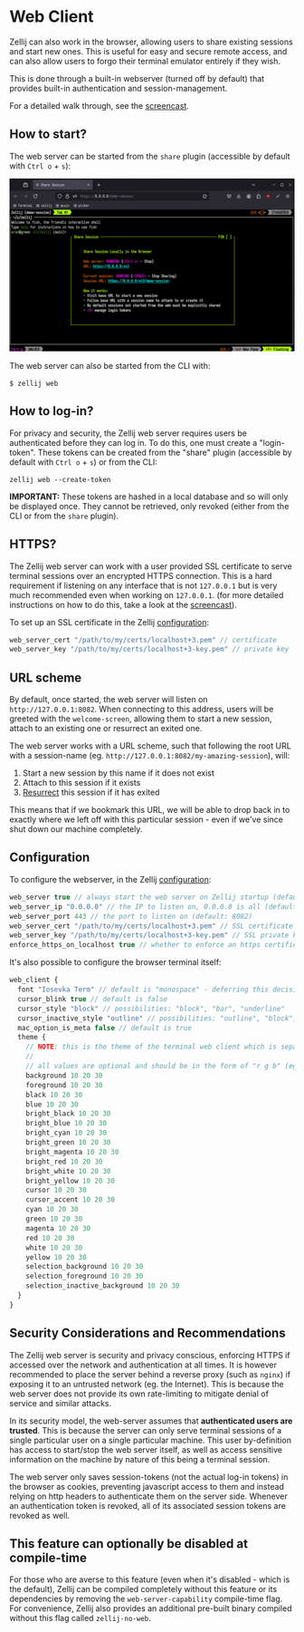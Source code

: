 # Web Client
Zellij can also work in the browser, allowing users to share existing sessions and start new ones. This is useful for easy and secure remote access, and can also allow users to forgo their terminal emulator entirely if they wish.

This is done through a built-in webserver (turned off by default) that provides built-in authentication and session-management.

For a detailed walk through, see the [screencast](/tutorials/web-client/).

## How to start?
The web server can be started from the `share` plugin (accessible by default with `Ctrl o` + `s`):

![Web client preview](/img/web-client-preview.png)

The web server can also be started from the CLI with:
```
$ zellij web
```

## How to log-in?
For privacy and security, the Zellij web server requires users be authenticated before they can log in. To do this, one must create a "login-token". These tokens can be created from the "share" plugin (accessible by default with `Ctrl o` + `s`) or from the CLI:

```
zellij web --create-token
```

**IMPORTANT:** These tokens are hashed in a local database and so will only be displayed once. They cannot be retrieved, only revoked (either from the CLI or from the `share` plugin).

## HTTPS?
The Zellij web server can work with a user provided SSL certificate to serve terminal sessions over an encrypted HTTPS connection. This is a hard requirement if listening on any interface that is not `127.0.0.1` but is very much recommended even when working on `127.0.0.1`. (for more detailed instructions on how to do this, take a look at the [screencast](/tutorials/web-client/)).

To set up an SSL certificate in the Zellij [configuration](./configuration):

```javascript
web_server_cert "/path/to/my/certs/localhost+3.pem" // certificate
web_server_key "/path/to/my/certs/localhost+3-key.pem" // private key
```

## URL scheme

By default, once started, the web server will listen on `http://127.0.0.1:8082`. When connecting to this address, users will be greeted with the `welcome-screen`, allowing them to start a new session, attach to an existing one or resurrect an exited one.

The web server works with a URL scheme, such that following the root URL with a session-name (eg. `http://127.0.0.1:8082/my-amazing-session`), will:
1. Start a new session by this name if it does not exist
2. Attach to this session if it exists
3. [Resurrect](./session-resurrection.md) this session if it has exited

This means that if we bookmark this URL, we will be able to drop back in to exactly where we left off with this particular session - even if we've since shut down our machine completely.

## Configuration
To configure the webserver, in the Zellij [configuration](./configuration.md):

```javascript
web_server true // always start the web server on Zellij startup (default: false)
web_server_ip "0.0.0.0" // the IP to listen on, 0.0.0.0 is all (default: 127.0.0.1)
web_server_port 443 // the port to listen on (default: 8082)
web_server_cert "/path/to/my/certs/localhost+3.pem" // SSL certificate
web_server_key "/path/to/my/certs/localhost+3-key.pem" // SSL private key
enforce_https_on_localhost true // whether to enforce an https certificate being present also when listening on localhost (default: false)
```

It's also possible to configure the browser terminal itself:

```javascript
web_client {
  font "Iosevka Term" // default is "monospace" - deferring this decision to the browser/os
  cursor_blink true // default is false
  cursor_style "block" // possibilities: "block", "bar", "underline"
  cursor_inactive_style "outline" // possibilities: "outline", "block", "bar", "underline"
  mac_option_is_meta false // default is true
  theme {
    // NOTE: this is the theme of the terminal web client which is separate from Zellij's theme
    //
    // all values are optional and should be in the form of "r g b" (eg. 10 20 30)
    background 10 20 30
    foreground 10 20 30
    black 10 20 30
    blue 10 20 30
    bright_black 10 20 30
    bright_blue 10 20 30
    bright_cyan 10 20 30
    bright_green 10 20 30
    bright_magenta 10 20 30
    bright_red 10 20 30
    bright_white 10 20 30
    bright_yellow 10 20 30
    cursor 10 20 30
    cursor_accent 10 20 30
    cyan 10 20 30
    green 10 20 30
    magenta 10 20 30
    red 10 20 30
    white 10 20 30
    yellow 10 20 30
    selection_background 10 20 30
    selection_foreground 10 20 30
    selection_inactive_background 10 20 30
  }
}
```

## Security Considerations and Recommendations
The Zellij web server is security and privacy conscious, enforcing HTTPS if accessed over the network and authentication at all times. It is however recommended to place the server behind a reverse proxy (such as `nginx`) if exposing it to an untrusted network (eg. the Internet). This is because the web server does not provide its own rate-limiting to mitigate denial of service and similar attacks.

In its security model, the web-server assumes that **authenticated users are trusted**. This is because the server can only serve terminal sessions of a single particular user on a single particular machine. This user by-definition has access to start/stop the web server itself, as well as access sensitive information on the machine by nature of this being a terminal session.

The web server only saves session-tokens (not the actual log-in tokens) in the browser as cookies, preventing javascript access to them and instead relying on http headers to authenticate them on the server side. Whenever an authentication token is revoked, all of its associated session tokens are revoked as well.

## This feature can optionally be disabled at compile-time
For those who are averse to this feature (even when it's disabled - which is the default), Zellij can be compiled completely without this feature or its dependencies by removing the `web-server-capability` compile-time flag. For convenience, Zellij also provides an additional pre-built binary compiled without this flag called `zellij-no-web`.
